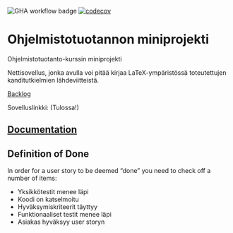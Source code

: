 ![GHA workflow badge](https://github.com/Jouchef/ohtu_kandi_viitteet/workflows/CI/badge.svg) [![codecov](https://codecov.io/gh/Jouchef/ohtu_kandi_viitteet/graph/badge.svg?token=4WY5VQPZ87)](https://codecov.io/gh/Jouchef/ohtu_kandi_viitteet)


# Ohjelmistotuotannon miniprojekti
Ohjelmistotuotanto-kurssin miniprojekti

Nettisovellus, jonka avulla voi pitää kirjaa LaTeX-ympäristössä toteutettujen kanditutkielmien lähdeviitteistä.

[Backlog](https://docs.google.com/spreadsheets/d/1X5pgB3FeSjwihuolKLkZFoQDcbzihkZDEykBRGrcw90/edit#gid=1334940093)

Sovelluslinkki: (Tulossa!)

## [Documentation](https://github.com/Jouchef/ohtu_kandi_viitteet/blob/main/dokumentaatio/dokumentti.md)

## Definition of Done

In order for a user story to be deemed “done” you need to check off a number of items:

- Yksikkötestit menee läpi
- Koodi on katselmoitu
- Hyväksymiskriteerit täyttyy
- Funktionaaliset testit menee läpi
- Asiakas hyväksyy user storyn







